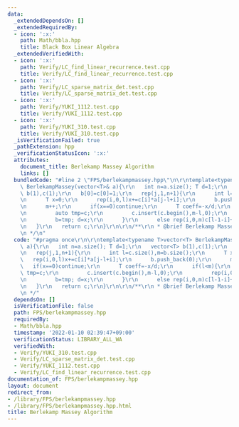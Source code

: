 ```yaml
---
data:
  _extendedDependsOn: []
  _extendedRequiredBy:
  - icon: ':x:'
    path: Math/bbla.hpp
    title: Black Box Linear Algebra
  _extendedVerifiedWith:
  - icon: ':x:'
    path: Verify/LC_find_linear_recurrence.test.cpp
    title: Verify/LC_find_linear_recurrence.test.cpp
  - icon: ':x:'
    path: Verify/LC_sparse_matrix_det.test.cpp
    title: Verify/LC_sparse_matrix_det.test.cpp
  - icon: ':x:'
    path: Verify/YUKI_1112.test.cpp
    title: Verify/YUKI_1112.test.cpp
  - icon: ':x:'
    path: Verify/YUKI_310.test.cpp
    title: Verify/YUKI_310.test.cpp
  _isVerificationFailed: true
  _pathExtension: hpp
  _verificationStatusIcon: ':x:'
  attributes:
    document_title: Berlekamp Massey Algorithm
    links: []
  bundledCode: "#line 2 \"FPS/berlekampmassey.hpp\"\n\r\ntemplate<typename T>vector<T>\
    \ BerlekampMassey(vector<T>& a){\r\n   int n=a.size(); T d=1;\r\n   vector<T>\
    \ b(1),c(1);\r\n   b[0]=c[0]=1;\r\n   rep(j,1,n+1){\r\n      int l=c.size(),m=b.size();\r\
    \n      T x=0;\r\n      rep(i,0,l)x+=c[i]*a[j-l+i];\r\n      b.push_back(0);\r\
    \n      m++;\r\n      if(x==0)continue;\r\n      T coeff=-x/d;\r\n      if(l<m){\r\
    \n         auto tmp=c;\r\n         c.insert(c.begin(),m-l,0);\r\n         rep(i,0,m)c[m-1-i]+=coeff*b[m-1-i];\r\
    \n         b=tmp; d=x;\r\n      }\r\n      else rep(i,0,m)c[l-1-i]+=coeff*b[m-1-i];\r\
    \n   }\r\n   return c;\r\n}\r\n\r\n/**\r\n * @brief Berlekamp Massey Algorithm\r\
    \n */\n"
  code: "#pragma once\r\n\r\ntemplate<typename T>vector<T> BerlekampMassey(vector<T>&\
    \ a){\r\n   int n=a.size(); T d=1;\r\n   vector<T> b(1),c(1);\r\n   b[0]=c[0]=1;\r\
    \n   rep(j,1,n+1){\r\n      int l=c.size(),m=b.size();\r\n      T x=0;\r\n   \
    \   rep(i,0,l)x+=c[i]*a[j-l+i];\r\n      b.push_back(0);\r\n      m++;\r\n   \
    \   if(x==0)continue;\r\n      T coeff=-x/d;\r\n      if(l<m){\r\n         auto\
    \ tmp=c;\r\n         c.insert(c.begin(),m-l,0);\r\n         rep(i,0,m)c[m-1-i]+=coeff*b[m-1-i];\r\
    \n         b=tmp; d=x;\r\n      }\r\n      else rep(i,0,m)c[l-1-i]+=coeff*b[m-1-i];\r\
    \n   }\r\n   return c;\r\n}\r\n\r\n/**\r\n * @brief Berlekamp Massey Algorithm\r\
    \n */"
  dependsOn: []
  isVerificationFile: false
  path: FPS/berlekampmassey.hpp
  requiredBy:
  - Math/bbla.hpp
  timestamp: '2022-01-10 02:39:47+09:00'
  verificationStatus: LIBRARY_ALL_WA
  verifiedWith:
  - Verify/YUKI_310.test.cpp
  - Verify/LC_sparse_matrix_det.test.cpp
  - Verify/YUKI_1112.test.cpp
  - Verify/LC_find_linear_recurrence.test.cpp
documentation_of: FPS/berlekampmassey.hpp
layout: document
redirect_from:
- /library/FPS/berlekampmassey.hpp
- /library/FPS/berlekampmassey.hpp.html
title: Berlekamp Massey Algorithm
---
```

